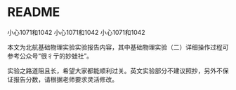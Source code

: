 # README
小心1071和1042
小心1071和1042
小心1071和1042

​	本文为北航基础物理实验实验报告内容，其中基础物理实验（二）详细操作过程可参考公众号“很彳亍的妙蛙社”。

​	实验之路道阻且长，希望大家都能顺利过关。英文实验部分不建议照抄，另外不保证报告分数，请根据老师要求灵活修改。
